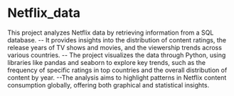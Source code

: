 # Netflix_data
This project analyzes Netflix data by retrieving information from a SQL database.
-- It provides insights into the distribution of content ratings, the release years of TV shows and movies, and the viewership trends across various countries.
-- The project visualizes the data through Python, using libraries like pandas and seaborn to explore key trends, such as the frequency of specific ratings in top countries and the overall distribution of content by year. 
--The analysis aims to highlight patterns in Netflix content consumption globally, offering both graphical and statistical insights.
